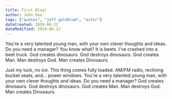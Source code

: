 ```yaml
---
title: First Blog!
author: John Doe
tags: ["quotes", "jeff goldblum", "actor"]
dateCreated: 2019-06-22
dateModified: 2019-06-22
---
```

You're a very talented young man, with your own clever thoughts and ideas. Do you need a manager? You know what? It is beets. I've crashed into a beet truck. God creates dinosaurs. God destroys dinosaurs. God creates Man. Man destroys God. Man creates Dinosaurs.

Just my luck, no ice. This thing comes fully loaded. AM/FM radio, reclining bucket seats, and... power windows. You're a very talented young man, with your own clever thoughts and ideas. Do you need a manager? God creates dinosaurs. God destroys dinosaurs. God creates Man. Man destroys God. Man creates Dinosaurs.